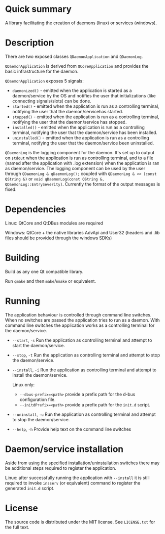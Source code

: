 # Quick summary #
A library facilitating the creation of daemons (linux) or services (windows).

# Description #

There are two exposed classes `QDaemonApplication` and `QDaemonLog`.

`QDaemonApplication` is derived from `QCoreApplication` and provides the basic infrastructure for the daemon.

`QDaemonApplication` exposes 5 signals:

* `daemonized()` - emitted when the application is started as a daemon/service by the OS and notifies the user that initializations (like connecting signals/slots) can be done.
* `started()` - emitted when the application is run as a controlling terminal, notifying the user that the daemon/servicehas started.
* `stopped()` - emitted when the application is run as a controlling terminal, notifying the user that the daemon/service has stopped.
* `installed()` - emitted when the application is run as a controlling terminal, notifying the user that the daemon/service has been installed.
* `uninstalled()` - emitted when the application is run as a controlling terminal, notifying the user that the daemon/service been uninstalled.

`QDaemonLog` is the logging component for the daemon. It's set up to output on `stdout` when the application is run as controlling terminal, and to a file (named after the application with .log extension) when the application is ran as daemon/service.
The logging component can be used by the user through `QDaemonLog & qDaemonLog();` coupled with `QDaemonLog & << (const QString &)` or `void qDaemonLog(const QString &, QDaemonLog::EntrySeverity)`. Currently the format of the output messages is fixed.

# Dependencies #

Linux: QtCore and QtDBus modules are required

Windows: QtCore + the native libraries AdvApi and User32 (headers and .lib files should be provided through the windows SDKs)

# Building #

Build as any one Qt compatible library.

Run `qmake` and then `make`/`nmake` or equivalent.

# Running #

The application behaviour is controlled through command line switches. When no switches are passed the application tries to run as a daemon. With command line switches the application works as a controlling terminal for the daemon/service.

* `--start`, `-s` Run the application as controlling terminal and attempt to start the daemon/service.
* `--stop`, `-t` Run the application as controlling terminal and attempt to stop the daemon/service.
* `--install`, `-i` Run the application as controlling terminal and attempt to install the daemon/service.

    Linux only:

    * `--dbus-prefix=<path>` provide a prefix path for the d-bus configuration file.
    * `--initdPrefix=<path>` provide a prefix path for the `init.d` script.

* `--uninstall`, `-u` Run the application as controlling terminal and attempt to stop the daemon/service.
* `--help`, `-h` Provide help text on the command line switches

# Daemon/service installation #

Aside from using the specified installation/uninstallation switches there may be additional steps required to register the application.

Linux: after successfully running the application with `--install` it is still required to invoke `insserv` (or equivalent) command to register the generated `init.d` script.

# License #

The source code is distributed under the MIT license. See `LICENSE.txt` for the full text.